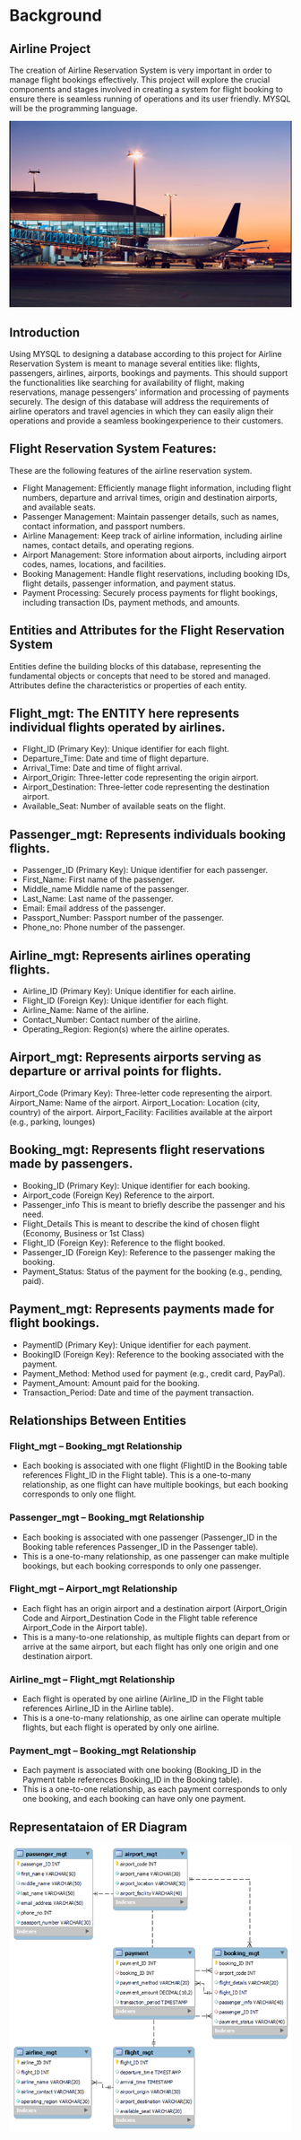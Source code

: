 # Background
## Airline Project
The creation of Airline Reservation System is very important in order to manage flight bookings effectively. This project will explore the crucial components and stages involved in creating a system for flight booking to ensure there is seamless running of operations and its user friendly. MYSQL will be the programming language.

![](airportpix.png)

## Introduction
Using MYSQL to designing a database according to this project for Airline Reservation System is meant to manage several entities like: flights, passengers, airlines, airports, bookings and payments. This should support the functionalities like searching for availability of flight, making reservations, manage pessengers' information and processing of payments securely. The design of this database will address the requirements of airline operators and travel agencies in which they can easily align their operations and provide a seamless bookingexperience to their customers.

## Flight Reservation System Features:
These are the following features of the airline reservation system.
- Flight Management: Efficiently manage flight information, including flight numbers, departure and arrival times, origin and destination airports, and available seats.
- Passenger Management: Maintain passenger details, such as names, contact information, and passport numbers.
- Airline Management: Keep track of airline information, including airline names, contact details, and operating regions.
- Airport Management: Store information about airports, including airport codes, names, locations, and facilities.
- Booking Management: Handle flight reservations, including booking IDs, flight details, passenger information, and payment status.
- Payment Processing: Securely process payments for flight bookings, including transaction IDs, payment methods, and amounts.

 ## Entities and Attributes for the Flight Reservation System
Entities define the building blocks of this database, representing the fundamental objects or concepts that need to be stored and managed. Attributes define the characteristics or properties of each entity.

## Flight_mgt: The ENTITY here represents individual flights operated by airlines. 
- Flight_ID (Primary Key): Unique identifier for each flight.
- Departure_Time: Date and time of flight departure.
- Arrival_Time: Date and time of flight arrival.
- Airport_Origin: Three-letter code representing the origin airport.
- Airport_Destination: Three-letter code representing the destination airport.
- Available_Seat: Number of available seats on the flight.

## Passenger_mgt: Represents individuals booking flights.
- Passenger_ID (Primary Key): Unique identifier for each passenger.
- First_Name: First name of the passenger.
- Middle_name Middle name of the passenger.
- Last_Name: Last name of the passenger.
- Email: Email address of the passenger.
- Passport_Number: Passport number of the passenger.
- Phone_no: Phone number of the passenger.

## Airline_mgt: Represents airlines operating flights.
- Airline_ID (Primary Key): Unique identifier for each airline.
- Flight_ID (Foreign Key): Unique identifier for each flight.
- Airline_Name: Name of the airline.
- Contact_Number: Contact number of the airline.
- Operating_Region: Region(s) where the airline operates.

## Airport_mgt: Represents airports serving as departure or arrival points for flights.
Airport_Code (Primary Key): Three-letter code representing the airport.
Airport_Name: Name of the airport.
Airport_Location: Location (city, country) of the airport.
Airport_Facility: Facilities available at the airport (e.g., parking, lounges)

## Booking_mgt: Represents flight reservations made by passengers.
- Booking_ID (Primary Key): Unique identifier for each booking.
- Airport_code (Foreign Key) Reference to the airport.
- Passenger_info This is meant to briefly describe the passenger and his need.
- Flight_Details This is meant to describe the kind of chosen flight (Economy, Business or 1st Class)
- Flight_ID (Foreign Key): Reference to the flight booked.
- Passenger_ID (Foreign Key): Reference to the passenger making the booking.
- Payment_Status: Status of the payment for the booking (e.g., pending, paid).

## Payment_mgt: Represents payments made for flight bookings.
- PaymentID (Primary Key): Unique identifier for each payment.
- BookingID (Foreign Key): Reference to the booking associated with the payment.
- Payment_Method: Method used for payment (e.g., credit card, PayPal).
- Payment_Amount: Amount paid for the booking.
- Transaction_Period: Date and time of the payment transaction.

## Relationships Between Entities
### Flight_mgt – Booking_mgt Relationship
- Each booking is associated with one flight (FlightID in the Booking table references Flight_ID in the Flight table).
 This is a one-to-many relationship, as one flight can have multiple bookings, but each booking corresponds to only one flight.
### Passenger_mgt – Booking_mgt Relationship
- Each booking is associated with one passenger (Passenger_ID in the Booking table references Passenger_ID in the Passenger table).
- This is a one-to-many relationship, as one passenger can make multiple bookings, but each booking corresponds to only one passenger.
### Flight_mgt – Airport_mgt Relationship
- Each flight has an origin airport and a destination airport (Airport_Origin Code and Airport_Destination Code in the Flight table reference Airport_Code in the Airport table).
- This is a many-to-one relationship, as multiple flights can depart from or arrive at the same airport, but each flight has only one origin and one destination airport.
### Airline_mgt – Flight_mgt Relationship
- Each flight is operated by one airline (Airline_ID in the Flight table references Airline_ID in the Airline table).
- This is a one-to-many relationship, as one airline can operate multiple flights, but each flight is operated by only one airline.
### Payment_mgt – Booking_mgt Relationship
- Each payment is associated with one booking (Booking_ID in the Payment table references Booking_ID in the Booking table).
- This is a one-to-one relationship, as each payment corresponds to only one booking, and each booking can have only one payment.

## Representataion of ER Diagram
![](airlineER.png)
  
